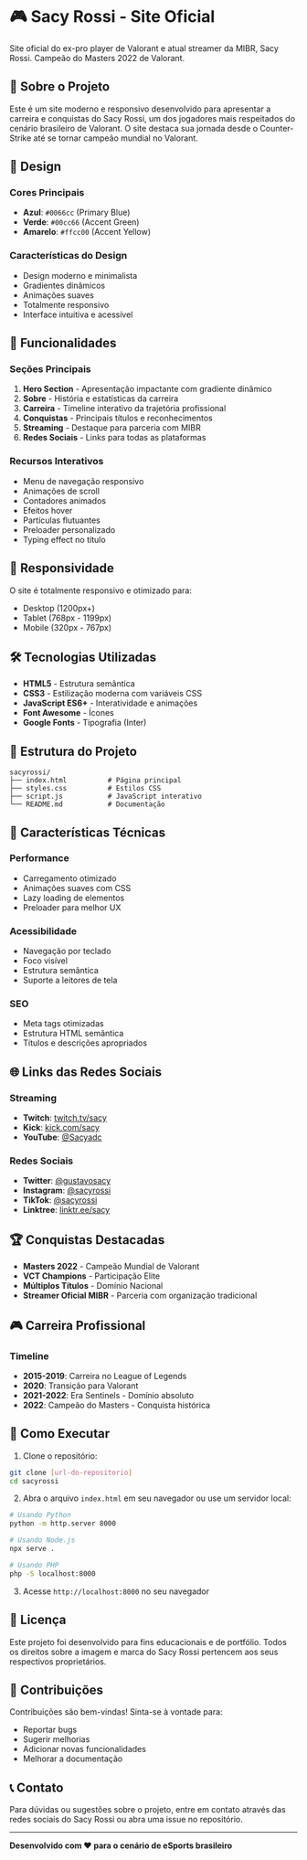 # 🎮 Sacy Rossi - Site Oficial

Site oficial do ex-pro player de Valorant e atual streamer da MIBR, Sacy Rossi. Campeão do Masters 2022 de Valorant.

## 🌟 Sobre o Projeto

Este é um site moderno e responsivo desenvolvido para apresentar a carreira e conquistas do Sacy Rossi, um dos jogadores mais respeitados do cenário brasileiro de Valorant. O site destaca sua jornada desde o Counter-Strike até se tornar campeão mundial no Valorant.

## 🎨 Design

### Cores Principais
- **Azul**: `#0066cc` (Primary Blue)
- **Verde**: `#00cc66` (Accent Green)  
- **Amarelo**: `#ffcc00` (Accent Yellow)

### Características do Design
- Design moderno e minimalista
- Gradientes dinâmicos
- Animações suaves
- Totalmente responsivo
- Interface intuitiva e acessível

## 🚀 Funcionalidades

### Seções Principais
1. **Hero Section** - Apresentação impactante com gradiente dinâmico
2. **Sobre** - História e estatísticas da carreira
3. **Carreira** - Timeline interativo da trajetória profissional
4. **Conquistas** - Principais títulos e reconhecimentos
5. **Streaming** - Destaque para parceria com MIBR
6. **Redes Sociais** - Links para todas as plataformas

### Recursos Interativos
- Menu de navegação responsivo
- Animações de scroll
- Contadores animados
- Efeitos hover
- Partículas flutuantes
- Preloader personalizado
- Typing effect no título

## 📱 Responsividade

O site é totalmente responsivo e otimizado para:
- Desktop (1200px+)
- Tablet (768px - 1199px)
- Mobile (320px - 767px)

## 🛠️ Tecnologias Utilizadas

- **HTML5** - Estrutura semântica
- **CSS3** - Estilização moderna com variáveis CSS
- **JavaScript ES6+** - Interatividade e animações
- **Font Awesome** - Ícones
- **Google Fonts** - Tipografia (Inter)

## 📁 Estrutura do Projeto

```
sacyrossi/
├── index.html          # Página principal
├── styles.css          # Estilos CSS
├── script.js           # JavaScript interativo
└── README.md           # Documentação
```

## 🎯 Características Técnicas

### Performance
- Carregamento otimizado
- Animações suaves com CSS
- Lazy loading de elementos
- Preloader para melhor UX

### Acessibilidade
- Navegação por teclado
- Foco visível
- Estrutura semântica
- Suporte a leitores de tela

### SEO
- Meta tags otimizadas
- Estrutura HTML semântica
- Títulos e descrições apropriados

## 🌐 Links das Redes Sociais

### Streaming
- **Twitch**: [twitch.tv/sacy](https://www.twitch.tv/sacy)
- **Kick**: [kick.com/sacy](https://kick.com/sacy)
- **YouTube**: [@Sacyadc](https://www.youtube.com/@Sacyadc)

### Redes Sociais
- **Twitter**: [@gustavosacy](https://x.com/gustavosacy)
- **Instagram**: [@sacyrossi](https://www.instagram.com/sacyrossi/)
- **TikTok**: [@sacyrossi](https://www.tiktok.com/@sacyrossi)
- **Linktree**: [linktr.ee/sacy](https://linktr.ee/sacy)

## 🏆 Conquistas Destacadas

- **Masters 2022** - Campeão Mundial de Valorant
- **VCT Champions** - Participação Elite
- **Múltiplos Títulos** - Domínio Nacional
- **Streamer Oficial MIBR** - Parceria com organização tradicional

## 🎮 Carreira Profissional

### Timeline
- **2015-2019**: Carreira no League of Legends
- **2020**: Transição para Valorant
- **2021-2022**: Era Sentinels - Domínio absoluto
- **2022**: Campeão do Masters - Conquista histórica

## 🚀 Como Executar

1. Clone o repositório:
```bash
git clone [url-do-repositorio]
cd sacyrossi
```

2. Abra o arquivo `index.html` em seu navegador ou use um servidor local:
```bash
# Usando Python
python -m http.server 8000

# Usando Node.js
npx serve .

# Usando PHP
php -S localhost:8000
```

3. Acesse `http://localhost:8000` no seu navegador

## 📝 Licença

Este projeto foi desenvolvido para fins educacionais e de portfólio. Todos os direitos sobre a imagem e marca do Sacy Rossi pertencem aos seus respectivos proprietários.

## 🤝 Contribuições

Contribuições são bem-vindas! Sinta-se à vontade para:
- Reportar bugs
- Sugerir melhorias
- Adicionar novas funcionalidades
- Melhorar a documentação

## 📞 Contato

Para dúvidas ou sugestões sobre o projeto, entre em contato através das redes sociais do Sacy Rossi ou abra uma issue no repositório.

---

**Desenvolvido com ❤️ para o cenário de eSports brasileiro** 